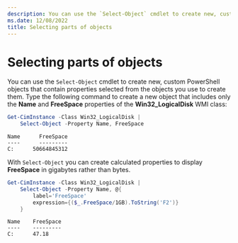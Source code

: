 ```yaml
---
description: You can use the `Select-Object` cmdlet to create new, custom PowerShell objects that contain properties selected from the objects on the pipeline.
ms.date: 12/08/2022
title: Selecting parts of objects
---
```

# Selecting parts of objects

You can use the `Select-Object` cmdlet to create new, custom PowerShell objects that contain
properties selected from the objects you use to create them. Type the following command to create a
new object that includes only the **Name** and **FreeSpace** properties of the **Win32_LogicalDisk**
WMI class:

```powershell
Get-CimInstance -Class Win32_LogicalDisk |
    Select-Object -Property Name, FreeSpace
```

```Output
Name      FreeSpace
----      ---------
C:      50664845312
```

With `Select-Object` you can create calculated properties to display **FreeSpace** in gigabytes
rather than bytes.

```powershell
Get-CimInstance -Class Win32_LogicalDisk |
    Select-Object -Property Name, @{
        label='FreeSpace'
        expression={($_.FreeSpace/1GB).ToString('F2')}
    }
```

```Output
Name    FreeSpace
----    ---------
C:      47.18
```
